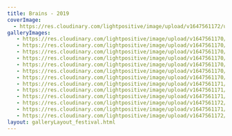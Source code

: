 ```yaml
---
title: Brains - 2019
coverImage:
  - https://res.cloudinary.com/lightpositive/image/upload/v1647561172/uploads/Brains%20-%202019/brains9.jpg
galleryImages:
   - https://res.cloudinary.com/lightpositive/image/upload/v1647561170/uploads/Brains%20-%202019/brains.jpg
   - https://res.cloudinary.com/lightpositive/image/upload/v1647561170/uploads/Brains%20-%202019/brains11.jpg
   - https://res.cloudinary.com/lightpositive/image/upload/v1647561170/uploads/Brains%20-%202019/brains5.jpg
   - https://res.cloudinary.com/lightpositive/image/upload/v1647561170/uploads/Brains%20-%202019/brains10.jpg
   - https://res.cloudinary.com/lightpositive/image/upload/v1647561170/uploads/Brains%20-%202019/brains1.jpg
   - https://res.cloudinary.com/lightpositive/image/upload/v1647561170/uploads/Brains%20-%202019/brains3.jpg
   - https://res.cloudinary.com/lightpositive/image/upload/v1647561170/uploads/Brains%20-%202019/brains7.jpg
   - https://res.cloudinary.com/lightpositive/image/upload/v1647561171/uploads/Brains%20-%202019/brains2.jpg
   - https://res.cloudinary.com/lightpositive/image/upload/v1647561171/uploads/Brains%20-%202019/brains6.jpg
   - https://res.cloudinary.com/lightpositive/image/upload/v1647561171/uploads/Brains%20-%202019/brains12.jpg
   - https://res.cloudinary.com/lightpositive/image/upload/v1647561172/uploads/Brains%20-%202019/brains4.jpg
   - https://res.cloudinary.com/lightpositive/image/upload/v1647561171/uploads/Brains%20-%202019/brains8.jpg
   - https://res.cloudinary.com/lightpositive/image/upload/v1647561172/uploads/Brains%20-%202019/brains9.jpg
layout: galleryLayout_festival.html
---
```

